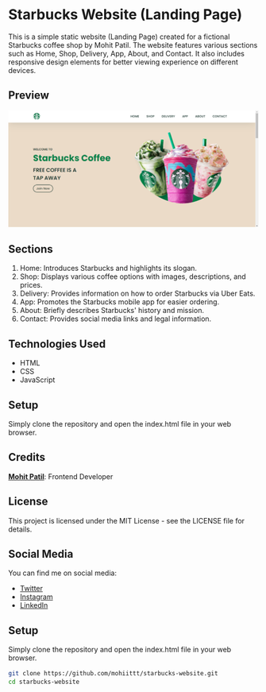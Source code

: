 # Starbucks Website (Landing Page)

This is a simple static website (Landing Page) created for a fictional Starbucks coffee shop by Mohit Patil. The website features various sections such as Home, Shop, Delivery, App, About, and Contact. It also includes responsive design elements for better viewing experience on different devices.

## Preview

<img src="img/preview.png" alt=""/>

## Sections

1. Home: Introduces Starbucks and highlights its slogan.
2. Shop: Displays various coffee options with images, descriptions, and prices.
3. Delivery: Provides information on how to order Starbucks via Uber Eats.
4. App: Promotes the Starbucks mobile app for easier ordering.
5. About: Briefly describes Starbucks' history and mission.
6. Contact: Provides social media links and legal information.

## Technologies Used

- HTML
- CSS
- JavaScript

## Setup

Simply clone the repository and open the index.html file in your web browser.

## Credits

**[Mohit Patil](https://www.linkedin.com/in/mohittt-p)**: Frontend Developer

## License

This project is licensed under the MIT License - see the LICENSE file for details.

## Social Media

You can find me on social media:

- [Twitter](https://twitter.com/mohittt_p)
- [Instagram](https://www.instagram.com/mohittt_p)
- [LinkedIn](https://www.linkedin.com/in/mohittt-p)

## Setup

Simply clone the repository and open the index.html file in your web browser.

```bash
git clone https://github.com/mohiittt/starbucks-website.git
cd starbucks-website


```
